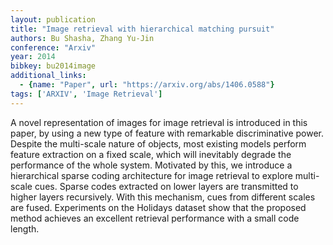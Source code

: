 ```yaml
---
layout: publication
title: "Image retrieval with hierarchical matching pursuit"
authors: Bu Shasha, Zhang Yu-Jin
conference: "Arxiv"
year: 2014
bibkey: bu2014image
additional_links:
  - {name: "Paper", url: "https://arxiv.org/abs/1406.0588"}
tags: ['ARXIV', 'Image Retrieval']
---
```

A novel representation of images for image retrieval is introduced in this
paper, by using a new type of feature with remarkable discriminative power.
Despite the multi-scale nature of objects, most existing models perform feature
extraction on a fixed scale, which will inevitably degrade the performance of
the whole system. Motivated by this, we introduce a hierarchical sparse coding
architecture for image retrieval to explore multi-scale cues. Sparse codes
extracted on lower layers are transmitted to higher layers recursively. With
this mechanism, cues from different scales are fused. Experiments on the
Holidays dataset show that the proposed method achieves an excellent retrieval
performance with a small code length.
